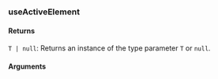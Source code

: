 ### useActiveElement

#### Returns
`T | null`: Returns an instance of the type parameter `T` or `null`.

#### Arguments
